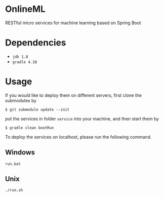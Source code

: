 # OnlineML
RESTful micro services for machine learning based on Spring Boot
# Dependencies
  * `jdk 1.8`
  * `gradle 4.10`
# Usage
If you would like to deploy them on different servers, first clone the submodules by
```
$ git submodule update --init
```
put the services in folder `service` into your machine, and then start them by
```
$ gradle clean bootRun
```
To deploy the services on localhost, please run the following command.
## Windows
```
run.bat
```
## Unix
```
./run.sh
```
